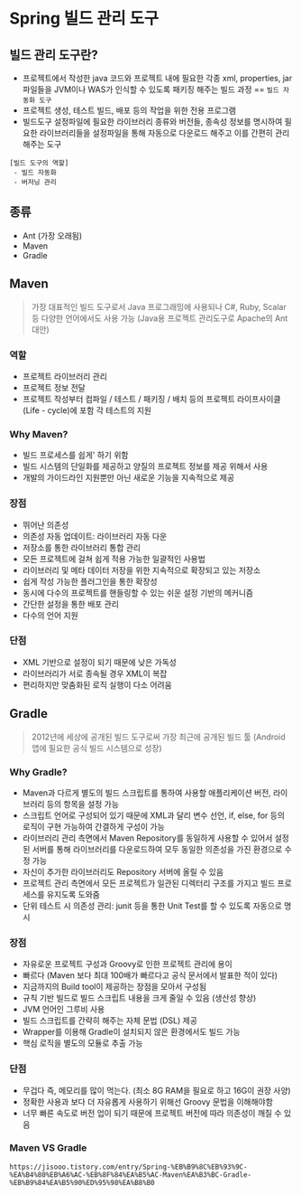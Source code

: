 # Spring 빌드 관리 도구
## 빌드 관리 도구란?
 - 프로젝트에서 작성한 java 코드와 프로젝트 내에 필요한 각종 xml, properties, jar 파일들을 
    JVM이나 WAS가 인식할 수 있도록 패키징 해주는 빌드 과정 == `빌드 자동화 도구`
 - 프로젝트 생성, 테스트 빌드, 배포 등의 작업을 위한 전용 프로그램
 - 빌드도구 설정파일에 필요한 라이브러리 종류와 버전들, 종속성 정보를 명시하여
    필요한 라이브러리들을 설정파일을 통해 자동으로 다운로드 해주고 이를 간편히 관리해주는 도구
  ```
  [빌드 도구의 역할]
   - 빌드 자동화
   - 버저닝 관리
  ```

## 종류
 - Ant (가장 오래됨)
 - Maven
 - Gradle

## Maven
> 가장 대표적인 빌드 도구로서 Java 프로그래밍에 사용되나 C#, Ruby, Scalar 등 다양한 언어에서도 사용 가능
  (Java용 프로젝트 관리도구로 Apache의 Ant 대안)

 ### 역할
   - 프로젝트 라이브러리 관리
   - 프로젝트 정보 전달
   - 프로젝트 작성부터 컴파일 / 테스트 / 패키징 / 배치 등의 프로젝트 라이프사이클 (Life - cycle)에 포함 각 테스트의 지원

 ### Why Maven?
   - 빌드 프로세스를 쉽게' 하기 위함
   - 빌드 시스템의 단일화를 제공하고 양질의 프로젝트 정보를 제공 위해서 사용
   - 개발의 가이드라인 지원뿐만 아닌 새로운 기능을 지속적으로 제공

 ### 장점
   - 뛰어난 의존성
   - 의존성 자동 업데이트: 라이브러리 자동 다운
   - 저장소를 통한 라이브러리 통합 관리
   - 모든 프로젝트에 걸쳐 쉽게 적용 가능한 일괄적인 사용법
   - 라이브러리 및 메타 데이터 저장을 위한 지속적으로 확장되고 있는 저장소
   - 쉽게 작성 가능한 플러그인을 통한 확장성
   - 동시에 다수의 프로젝트를 핸들링할 수 있는 쉬운 설정 기반의 메커니즘
   - 간단한 설정을 통한 배포 관리
   - 다수의 언어 지원

 ### 단점
   - XML 기반으로 설정이 되기 때문에 낮은 가독성
   - 라이브러리가 서로 종속될 경우 XML이 복잡
   - 편리하지만 맞춤화된 로직 실행이 다소 어려움

## Gradle
> 2012년에 세상에 공개된 빌드 도구로써 가장 최근에 공개된 빌드 툴
  (Android 앱에 필요한 공식 빌드 시스템으로 성장)

 ### Why Gradle?
   - Maven과 다르게 별도의 빌드 스크립트를 통하여 사용할 애플리케이션 버전, 라이브러리 등의 항목을 설정 가능
   - 스크립트 언어로 구성되어 있기 때문에 XML과 달리 변수 선언, if, else, for 등의 로직이 구현 가능하여 간결하게 구성이 가능
   - 라이브러리 관리 측면에서 Maven Repository를 동일하게 사용할 수 있어서 설정된 서버를 통해 라이브러리를 다운로드하여 모두 동일한 의존성을 가진 환경으로 수정 가능
   - 자신이 추가한 라이브러리도 Repository 서버에 올릴 수 있음
   - 프로젝트 관리 측면에서 모든 프로젝트가 일관된 디렉터리 구조를 가지고 빌드 프로세스를 유지도록 도와줌
   - 단위 테스트 시 의존성 관리: junit 등을 통한 Unit Test를 할 수 있도록 자동으로 명시

 ### 장점
   - 자유로운 프로젝트 구성과 Groovy로 인한 프로젝트 관리에 용이
   - 빠르다 (Maven 보다 최대 100배가 빠르다고 공식 문서에서 발표한 적이 있다)
   - 지금까지의 Build tool이 제공하는 장점을 모아서 구성됨
   - 규칙 기반 빌드로 빌드 스크립트 내용을 크게 줄일 수 있음 (생산성 향상)
   - JVM 언어인 그루비 사용
   - 빌드 스크립트를 간략히 해주는 자체 문법 (DSL) 제공
   - Wrapper를 이용해 Gradle이 설치되지 않은 환경에서도 빌드 가능
   - 핵심 로직을 별도의 모듈로 추출 가능

  ### 단점
   - 무겁다 
      즉, 메모리를 많이 먹는다. (최소 8G RAM을 필요로 하고 16G이 권장 사양)
   - 정확한 사용과 보다 더 자유롭게 사용하기 위해선 Groovy 문법을 이해해야함
   - 너무 빠른 속도로 버전 업이 되기 때문에 프로젝트 버전에 따라 의존성이 깨질 수 있음

 ### Maven VS Gradle

`https://jisooo.tistory.com/entry/Spring-%EB%B9%8C%EB%93%9C-%EA%B4%80%EB%A6%AC-%EB%8F%84%EA%B5%AC-Maven%EA%B3%BC-Gradle-%EB%B9%84%EA%B5%90%ED%95%98%EA%B8%B0`
